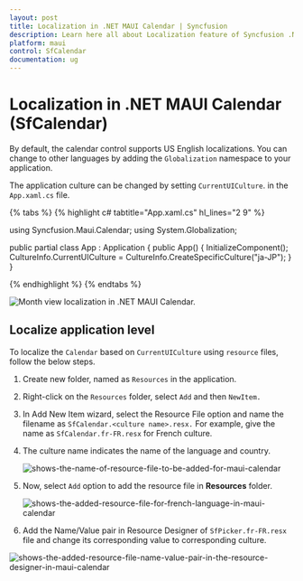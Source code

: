 ```yaml
---
layout: post
title: Localization in .NET MAUI Calendar | Syncfusion
description: Learn here all about Localization feature of Syncfusion .NET MAUI Calendar(SfCalendar) control and more. 
platform: maui
control: SfCalendar
documentation: ug
---
```


# Localization in .NET MAUI Calendar (SfCalendar)

By default, the calendar control supports US English localizations. You can change to other languages by adding the `Globalization` namespace to your application.

The application culture can be changed by setting `CurrentUICulture`. in the `App.xaml.cs` file.

{% tabs %}
{% highlight c# tabtitle="App.xaml.cs" hl_lines="2 9" %}

using Syncfusion.Maui.Calendar;
using System.Globalization;

public partial class App : Application
{
	public App()
	{
		InitializeComponent();
		CultureInfo.CurrentUICulture = CultureInfo.CreateSpecificCulture("ja-JP");
	}
}

{% endhighlight %}
{% endtabs %}

![Month view localization in .NET MAUI Calendar.](images/localization/maui-month-view-localization.png)

## Localize application level

To localize the `Calendar` based on `CurrentUICulture` using `resource` files, follow the below steps.

   1. Create new folder, named as `Resources` in the application.

   2. Right-click on the `Resources` folder, select `Add` and then `NewItem.`

   3. In Add New Item wizard, select the Resource File option and name the filename as `SfCalendar.<culture name>.resx.` For example, give the name as `SfCalendar.fr-FR.resx` for French culture.

   4. The culture name indicates the name of the language and country.

        ![shows-the-name-of-resource-file-to-be-added-for-maui-calendar](images/localization/shows-the-name-of-resource-file-to-be-added-for-maui-picker.png)

   5. Now, select `Add` option to add the resource file in **Resources** folder.

        ![shows-the-added-resource-file-for-french-language-in-maui-calendar](images/localization/shows-the-added-resource-file-for-french-language-in-maui-picker.png)

   6. Add the Name/Value pair in Resource Designer of `SfPicker.fr-FR.resx` file and change its corresponding value to corresponding culture.

   ![shows-the-added-resource-file-name-value-pair-in-the-resource-designer-in-maui-calendar](images/localization/shows-the-added-resource-file-name-value-pair-in-the-resource-designer-in-maui-picker.png)
